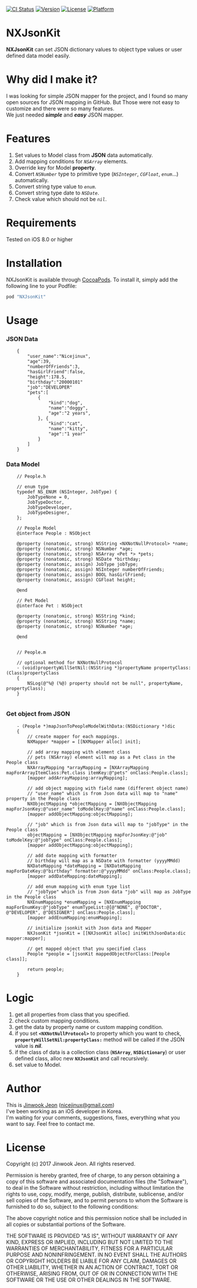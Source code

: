 
[![CI Status](http://img.shields.io/travis/nicejinux/NXJsonKit.svg?style=flat)](https://travis-ci.org/nicejinux/NXJsonKit)
[![Version](https://img.shields.io/cocoapods/v/NXJsonKit.svg?style=flat)](http://cocoapods.org/pods/NXJsonKit)
[![License](https://img.shields.io/cocoapods/l/NXJsonKit.svg?style=flat)](http://cocoapods.org/pods/NXJsonKit)
[![Platform](https://img.shields.io/cocoapods/p/NXJsonKit.svg?style=flat)](http://cocoapods.org/pods/NXJsonKit)   
  
  

# NXJsonKit

**NXJsonKit** can set JSON dictionary values to object type values or user defined data model easily.    

    
# Why did I make it?

I was looking for simple JSON mapper for the project, and I found so many open sources for JSON mapping in GitHub. But Those were not easy to customize and there were so many features.  
We just needed ***simple*** and ***easy*** JSON mapper.   
   

# Features

1. Set values to Model class from **JSON** data automatically.
2. Add mapping conditions for *`NSArray`* elements.
3. Override key for Model **property**.
4. Convert *`NSNumber`* type to primitive type (*`NSInteger`*, *`CGFloat`*, *`enum`*...) automatically.  
5. Convert string type value to *`enum`*.  
6. Convert string type date to *`NSDate`*.  
7. Check value which should not be *`nil`*.  

# Requirements
Tested on iOS 8.0 or higher   

# Installation

NXJsonKit is available through [CocoaPods](http://cocoapods.org). To install
it, simply add the following line to your Podfile:

```ruby
pod "NXJsonKit"
```

# Usage

### JSON Data

```objc
    {
        "user_name":"Nicejinux",
        "age":39,
        "numberOfFriends":3,
        "hasGirlFriend":false,
        "height":178.5,
        "birthday":"20000101"
        "job":"DEVELOPER"
        "pets":[
            {
                "kind":"dog",
                "name":"doggy",
                "age":"2 years",
            }, {
                "kind":"cat",
                "name":"kitty",
                "age":"1 year"
            }
        ]
    }
```



### Data Model

```objc
    // People.h

    // enum type
    typedef NS_ENUM (NSInteger, JobType) {
        JobTypeNone = 0,
        JobTypeDoctor,
        JobTypeDeveloper,
        JobTypeDesigner,
    };

    // People Model
    @interface People : NSObject

    @property (nonatomic, strong) NSString <NXNotNullProtocol> *name;
    @property (nonatomic, strong) NSNumber *age;
    @property (nonatomic, strong) NSArray <Pet *> *pets;
    @property (nonatomic, strong) NSDate *birthday;
    @property (nonatomic, assign) JobType jobType;
    @property (nonatomic, assign) NSInteger numberOfFriends;
    @property (nonatomic, assign) BOOL hasGirlFriend;
    @property (nonatomic, assign) CGFloat height;

    @end

    // Pet Model
    @interface Pet : NSObject

    @property (nonatomic, strong) NSString *kind;
    @property (nonatomic, strong) NSString *name;
    @property (nonatomic, strong) NSNumber *age;

    @end


    // People.m

    // optional method for NXNotNullProtocol
    - (void)propertyWillSetNil:(NSString *)propertyName propertyClass:(Class)propertyClass
    {
        NSLog(@"%@ (%@) property should not be null", propertyName, propertyClass);
    }


```



### Get object from JSON

```objc
    - (People *)mapJsonToPeopleModelWithData:(NSDictionary *)dic 
    {	
        // create mapper for each mappings.
        NXMapper *mapper = [[NXMapper alloc] init];

        // add array mapping with element class
        // pets (NSArray) element will map as a Pet class in the People class
        NXArrayMapping *arrayMapping = [NXArrayMapping mapForArrayItemClass:Pet.class itemKey:@"pets" onClass:People.class];
        [mapper addArrayMapping:arrayMapping];

        // add object mapping with field name (different object name)
        // "user_name" which is from Json data will map to "name" property in the People class 
        NXObjectMapping *objectMapping = [NXObjectMapping mapForJsonKey:@"user_name" toModelKey:@"name" onClass:People.class];
        [mapper addObjectMapping:objectMapping];

        // "job" which is from Json data will map to "jobType" in the People class
        objectMapping = [NXObjectMapping mapForJsonKey:@"job" toModelKey:@"jobType" onClass:People.class];
        [mapper addObjectMapping:objectMapping];

        // add date mapping with formatter
        // birthday will map as a NSDate with formatter (yyyyMMdd)
        NXDateMapping *dateMapping = [NXDateMapping mapForDateKey:@"birthday" formatter:@"yyyyMMdd" onClass:People.class];
        [mapper addDateMapping:dateMapping];

        // add enum mapping with enum type list
        // "jobType" which is from Json data "job" will map as JobType in the People class
        NXEnumMapping *enumMapping = [NXEnumMapping mapForEnumKey:@"jobType" enumTypeList:@[@"NONE", @"DOCTOR", @"DEVELOPER", @"DESIGNER"] onClass:People.class];
        [mapper addEnumMapping:enumMapping];

        // initialize jsonkit with Json data and Mapper
        NXJsonKit *jsonKit = [[NXJsonKit alloc] initWithJsonData:dic mapper:mapper];

        // get mapped object that you specified class
        People *people = [jsonKit mappedObjectForClass:[People class]];

        return people;
    }
```

# Logic

1. get all properties from class that you specified.
2. check custom mapping conditions.
3. get the data by property name or custom mapping condition.
4. if you set **`<NXNotNullProtocol>`** to property which you want to check, **`propertyWillSetNil:propertyClass:`** method will be called if the JSON value is ***nil***.
5. if the class of data is a collection class (**`NSArray`**, **`NSDictionary`**) or user defined class, alloc new **`NXJsonKit`** and call recursively.
6. set value to Model.


# Author

This is [Jinwook Jeon](http://Nicejinux.NET) (nicejinux@gmail.com)   
I've been working as an iOS developer in Korea.  
I'm waiting for your comments, suggestions, fixes, everything what you want to say. 
Feel free to contact me. 


# License

Copyright (c) 2017 Jinwook Jeon. All rights reserved.

Permission is hereby granted, free of charge, to any person obtaining a
copy of this software and associated documentation files (the "Software"),
to deal in the Software without restriction, including
without limitation the rights to use, copy, modify, merge, publish,
distribute, sublicense, and/or sell copies of the Software, and to
permit persons to whom the Software is furnished to do so, subject to
the following conditions:

The above copyright notice and this permission notice shall be included
in all copies or substantial portions of the Software.

THE SOFTWARE IS PROVIDED "AS IS", WITHOUT WARRANTY OF ANY KIND, EXPRESS
OR IMPLIED, INCLUDING BUT NOT LIMITED TO THE WARRANTIES OF
MERCHANTABILITY, FITNESS FOR A PARTICULAR PURPOSE AND NONINFRINGEMENT.
IN NO EVENT SHALL THE AUTHORS OR COPYRIGHT HOLDERS BE LIABLE FOR ANY
CLAIM, DAMAGES OR OTHER LIABILITY, WHETHER IN AN ACTION OF CONTRACT,
TORT OR OTHERWISE, ARISING FROM, OUT OF OR IN CONNECTION WITH THE
SOFTWARE OR THE USE OR OTHER DEALINGS IN THE SOFTWARE.
